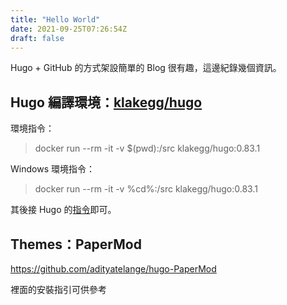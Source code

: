 ```yaml
---
title: "Hello World"
date: 2021-09-25T07:26:54Z
draft: false
---
```


Hugo + GitHub 的方式架設簡單的 Blog 很有趣，這邊紀錄幾個資訊。

## Hugo 編譯環境：[klakegg/hugo](https://hub.docker.com/r/klakegg/hugo/)

環境指令：
>   docker run --rm -it -v $(pwd):/src klakegg/hugo:0.83.1

Windows 環境指令：
>   docker run --rm -it -v %cd%:/src klakegg/hugo:0.83.1

其後接 Hugo 的[指令](https://gohugo.io/getting-started/usage/)即可。


## Themes：PaperMod
https://github.com/adityatelange/hugo-PaperMod

裡面的安裝指引可供參考